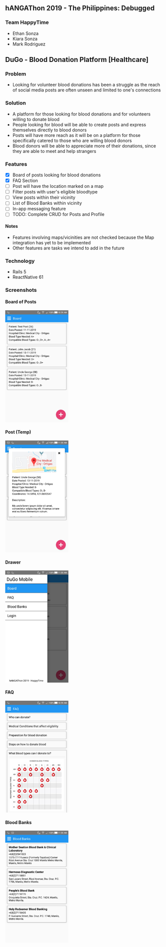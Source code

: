 ## hANGAThon 2019 - The Philippines: Debugged

### Team HappyTime
- Ethan Sonza
- Kiara Sonza
- Mark Rodriguez

## DuGo - Blood Donation Platform [Healthcare]

### Problem
- Looking for volunteer blood donations has been a struggle as the reach of social media posts are often unseen and limited to one's connections

### Solution
- A platform for those looking for blood donations and for volunteers willing to donate blood
- People looking for blood will be able to create posts and express themselves directly to blood donors
- Posts will have more reach as it will be on a platform for those specifically catered to those who are willing blood donors
- Blood donors will be able to appreciate more of their donations, since they are able to meet and help strangers

### Features
- [x] Board of posts looking for blood donations
- [x] FAQ Section
- [ ] Post will have the location marked on a map
- [ ] Filter posts with user's eligible bloodtype
- [ ] View posts within their vicinity
- [ ] List of Blood Banks within vicinity
- [ ] In-app messaging feature
- [ ] TODO: Complete CRUD for Posts and Profile

#### Notes
- Features involving maps/vicinities are not checked because the Map integration has yet to be implemented
- Other features are tasks we intend to add in the future

### Technology
- Rails 5
- ReactNative 61

### Screenshots

#### Board of Posts
<img src="./readme/board.jpg" alt="Board" width="40%" />

#### Post (Temp)
<img src="./readme/post.jpg" alt="Post" width="40%" />

#### Drawer
<img src="./readme/drawer.jpg" alt="Drawer" width="40%" />

#### FAQ
<img src="./readme/faq.jpg" alt="FAQ" width="40%" />

#### Blood Banks
<img src="./readme/banks.jpg" alt="Banks" width="40%" />
